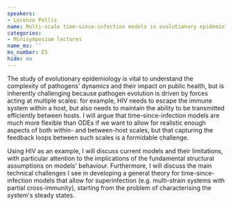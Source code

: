 ```yaml
---
speakers:
- Lorenzo Pellis
name: Multi-scale time-since-infection models in evolutionary epidemiology
categories:
- Minisymposium lectures
name_ms: ''
ms_number: E5
hide: no
---
```


The study of evolutionary epidemiology is vital to understand the complexity of pathogens’ dynamics and their impact on public health, but is inherently challenging because pathogen evolution is driven by forces acting at multiple scales: for example, HIV needs to escape the immune system within a host, but also needs to maintain the ability to be transmitted efficiently between hosts. I will argue that time-since-infection models are much more flexible than ODEs if we want to allow for realistic enough aspects of both within- and between-host scales, but that capturing the feedback loops between such scales is a formidable challenge.
 
Using HIV as an example, I will discuss current models and their limitations, with particular attention to the implications of the fundamental structural assumptions on models' behaviour. Furthermore, I will discuss the main technical challenges I see in developing a general theory for time-since-infection models that allow for superinfection (e.g. multi-strain systems with partial cross-immunity), starting from the problem of characterising the system's steady states.

